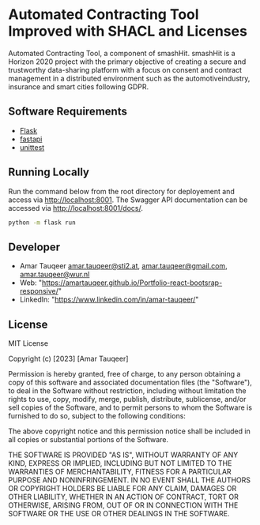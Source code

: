 # Automated Contracting Tool Improved with SHACL and Licenses

Automated Contracting Tool, a component of smashHit. smashHit is a Horizon 2020 project with the primary objective of creating a secure and trustworthy data-sharing platform with a focus on consent and contract management in a distributed environment such as the automotiveindustry, insurance and smart cities following GDPR.

## Software Requirements

- [Flask](https://flask.palletsprojects.com/en/1.1.x/)
- [fastapi](https://www.npmjs.com/package/fastapi)
- [unittest](https://docs.python.org/3/library/unittest.html)


## Running Locally

Run the command below from the root directory for deployement and access via [http://localhost:8001](http://localhost:8001). The Swagger API documentation can be accessed via [http://localhost:8001/docs/](http://localhost:5001/swagger-ui/).

```bash
python -m flask run

```

## Developer

- Amar Tauqeer
  amar.tauqeer@sti2.at, amar.tauqeer@gmail.com, amar.tauqeer@wur.nl
- Web: "https://amartauqeer.github.io/Portfolio-react-bootsrap-responsive/"
- LinkedIn: "https://www.linkedin.com/in/amar-tauqeer/"


## License

MIT License

Copyright (c) [2023] [Amar Tauqeer]

Permission is hereby granted, free of charge, to any person obtaining a copy of this software and associated documentation files (the "Software"), to deal in the Software without restriction, including without limitation the rights to use, copy, modify, merge, publish, distribute, sublicense, and/or sell copies of the Software, and to permit persons to whom the Software is
furnished to do so, subject to the following conditions: 

The above copyright notice and this permission notice shall be included in all copies or substantial portions of the Software.

THE SOFTWARE IS PROVIDED "AS IS", WITHOUT WARRANTY OF ANY KIND, EXPRESS OR IMPLIED, INCLUDING BUT NOT LIMITED TO THE WARRANTIES OF MERCHANTABILITY, FITNESS FOR A PARTICULAR PURPOSE AND NONINFRINGEMENT. IN NO EVENT SHALL THE AUTHORS OR COPYRIGHT HOLDERS BE LIABLE FOR ANY CLAIM, DAMAGES OR OTHER LIABILITY, WHETHER IN AN ACTION OF CONTRACT, TORT OR OTHERWISE, ARISING FROM, OUT OF OR IN CONNECTION WITH THE SOFTWARE OR THE USE OR OTHER DEALINGS IN THE SOFTWARE.
